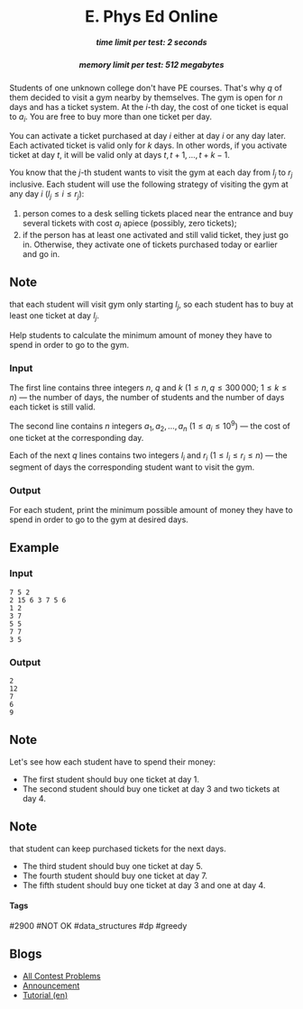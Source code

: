 <h1 style='text-align: center;'> E. Phys Ed Online</h1>

<h5 style='text-align: center;'>time limit per test: 2 seconds</h5>
<h5 style='text-align: center;'>memory limit per test: 512 megabytes</h5>

Students of one unknown college don't have PE courses. That's why $q$ of them decided to visit a gym nearby by themselves. The gym is open for $n$ days and has a ticket system. At the $i$-th day, the cost of one ticket is equal to $a_i$. You are free to buy more than one ticket per day.

You can activate a ticket purchased at day $i$ either at day $i$ or any day later. Each activated ticket is valid only for $k$ days. In other words, if you activate ticket at day $t$, it will be valid only at days $t, t + 1, \dots, t + k - 1$. 

You know that the $j$-th student wants to visit the gym at each day from $l_j$ to $r_j$ inclusive. Each student will use the following strategy of visiting the gym at any day $i$ ($l_j \le i \le r_j$):

1. person comes to a desk selling tickets placed near the entrance and buy several tickets with cost $a_i$ apiece (possibly, zero tickets);
2. if the person has at least one activated and still valid ticket, they just go in. Otherwise, they activate one of tickets purchased today or earlier and go in.

## Note

 that each student will visit gym only starting $l_j$, so each student has to buy at least one ticket at day $l_j$.

Help students to calculate the minimum amount of money they have to spend in order to go to the gym.

### Input

The first line contains three integers $n$, $q$ and $k$ ($1 \le n, q \le 300\,000$; $1 \le k \le n$) — the number of days, the number of students and the number of days each ticket is still valid. 

The second line contains $n$ integers $a_1, a_2, \dots, a_n$ ($1 \le a_i \le 10^9$) — the cost of one ticket at the corresponding day.

Each of the next $q$ lines contains two integers $l_i$ and $r_i$ ($1 \le l_i \le r_i \le n$) — the segment of days the corresponding student want to visit the gym.

### Output

For each student, print the minimum possible amount of money they have to spend in order to go to the gym at desired days.

## Example

### Input


```text
7 5 2
2 15 6 3 7 5 6
1 2
3 7
5 5
7 7
3 5
```
### Output


```text
2
12
7
6
9
```
## Note

Let's see how each student have to spend their money: 

* The first student should buy one ticket at day $1$.
* The second student should buy one ticket at day $3$ and two tickets at day $4$. 
## Note

 that student can keep purchased tickets for the next days.
* The third student should buy one ticket at day $5$.
* The fourth student should buy one ticket at day $7$.
* The fifth student should buy one ticket at day $3$ and one at day $4$.


#### Tags 

#2900 #NOT OK #data_structures #dp #greedy 

## Blogs
- [All Contest Problems](../Codeforces_Round_751_(Div._1).md)
- [Announcement](../blogs/Announcement.md)
- [Tutorial (en)](../blogs/Tutorial_(en).md)
